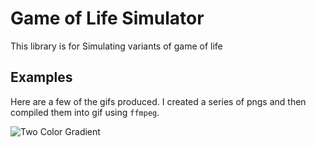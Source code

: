 # Game of Life Simulator
This library is for Simulating variants of game of life

## Examples
Here are a few of the gifs produced. I created a series of pngs and then
compiled them into gif using `ffmpeg`.

![Two Color Gradient](gifs/multi_blending_init_intense.gif)

